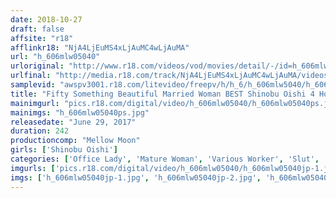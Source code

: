 ```yaml
---
date: 2018-10-27
draft: false
affsite: "r18"
afflinkr18: "NjA4LjEuMS4xLjAuMC4wLjAuMA"
url: "h_606mlw05040"
urloriginal: "http://www.r18.com/videos/vod/movies/detail/-/id=h_606mlw05040"
urlfinal: "http://media.r18.com/track/NjA4LjEuMS4xLjAuMC4wLjAuMA/videos/vod/movies/detail/-/id=h_606mlw05040"
samplevid: "awspv3001.r18.com/litevideo/freepv/h/h_6/h_606mlw5040/h_606mlw5040_dmb_w.mp4"
title: "Fifty Something Beautiful Married Woman BEST Shinobu Oishi 4 Hours"
mainimgurl: "pics.r18.com/digital/video/h_606mlw05040/h_606mlw05040ps.jpg"
mainimgs: "h_606mlw05040ps.jpg"
releasedate: "June 29, 2017"
duration: 242
productioncomp: "Mellow Moon"
girls: ['Shinobu Oishi']
categories: ['Office Lady', 'Mature Woman', 'Various Worker', 'Slut', 'MILF', 'Married Woman', 'Relatives', 'Featured Actress', 'Over 4 Hours', 'Hi-Def']
imgurls: ['pics.r18.com/digital/video/h_606mlw05040/h_606mlw05040jp-1.jpg', 'pics.r18.com/digital/video/h_606mlw05040/h_606mlw05040jp-2.jpg', 'pics.r18.com/digital/video/h_606mlw05040/h_606mlw05040jp-3.jpg', 'pics.r18.com/digital/video/h_606mlw05040/h_606mlw05040jp-4.jpg', 'pics.r18.com/digital/video/h_606mlw05040/h_606mlw05040jp-5.jpg', 'pics.r18.com/digital/video/h_606mlw05040/h_606mlw05040jp-6.jpg', 'pics.r18.com/digital/video/h_606mlw05040/h_606mlw05040jp-7.jpg', 'pics.r18.com/digital/video/h_606mlw05040/h_606mlw05040jp-8.jpg', 'pics.r18.com/digital/video/h_606mlw05040/h_606mlw05040jp-9.jpg', 'pics.r18.com/digital/video/h_606mlw05040/h_606mlw05040jp-10.jpg', 'pics.r18.com/digital/video/h_606mlw05040/h_606mlw05040jp-11.jpg', 'pics.r18.com/digital/video/h_606mlw05040/h_606mlw05040jp-12.jpg', 'pics.r18.com/digital/video/h_606mlw05040/h_606mlw05040jp-13.jpg', 'pics.r18.com/digital/video/h_606mlw05040/h_606mlw05040jp-14.jpg', 'pics.r18.com/digital/video/h_606mlw05040/h_606mlw05040jp-15.jpg', 'pics.r18.com/digital/video/h_606mlw05040/h_606mlw05040jp-16.jpg', 'pics.r18.com/digital/video/h_606mlw05040/h_606mlw05040jp-17.jpg', 'pics.r18.com/digital/video/h_606mlw05040/h_606mlw05040jp-18.jpg', 'pics.r18.com/digital/video/h_606mlw05040/h_606mlw05040jp-19.jpg', 'pics.r18.com/digital/video/h_606mlw05040/h_606mlw05040jp-20.jpg']
imgs: ['h_606mlw05040jp-1.jpg', 'h_606mlw05040jp-2.jpg', 'h_606mlw05040jp-3.jpg', 'h_606mlw05040jp-4.jpg', 'h_606mlw05040jp-5.jpg', 'h_606mlw05040jp-6.jpg', 'h_606mlw05040jp-7.jpg', 'h_606mlw05040jp-8.jpg', 'h_606mlw05040jp-9.jpg', 'h_606mlw05040jp-10.jpg', 'h_606mlw05040jp-11.jpg', 'h_606mlw05040jp-12.jpg', 'h_606mlw05040jp-13.jpg', 'h_606mlw05040jp-14.jpg', 'h_606mlw05040jp-15.jpg', 'h_606mlw05040jp-16.jpg', 'h_606mlw05040jp-17.jpg', 'h_606mlw05040jp-18.jpg', 'h_606mlw05040jp-19.jpg', 'h_606mlw05040jp-20.jpg']
---
```

